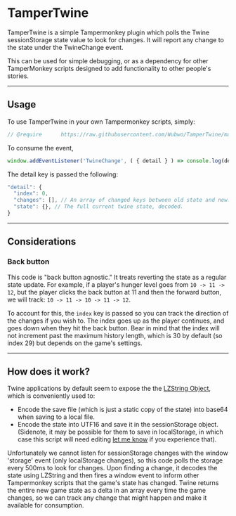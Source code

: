 # TamperTwine

TamperTwine is a simple Tampermonkey plugin which polls the Twine sessionStorage state value to look for changes. It will report any change to the state under the TwineChange event.

This can be used for simple debugging, or as a dependency for other TamperMonkey scripts designed to add functionality to other people's stories.

------
## Usage

To use TamperTwine in your own Tampermonkey scripts, simply:

```js
// @require      https://raw.githubusercontent.com/Wubwo/TamperTwine/main/TamperTwine.js
````

To consume the event,

```js
window.addEventListener('TwineChange', ( { detail } ) => console.log(detail))
```

The detail key is passed the following:

```js
"detail": {
  "index": 0,
  "changes": [], // An array of changed keys between old state and new.
  "state": {}, // The full current twine state, decoded.
}
```
---
## Considerations
### Back button
This code is "back button agnostic." It treats reverting the state as a regular state update. For example, if a player's hunger level goes from `10 -> 11 -> 12`, but the player clicks the back button at 11 and then the forward button, we will track: `10 -> 11 -> 10 -> 11 -> 12`.

To account for this, the `index` key is passed so you can track the direction of the changes if you wish to. The index goes up as the player continues, and goes down when they hit the back button. Bear in mind that the index will not increment past the maximum history length, which is 30 by default (so index 29) but depends on the game's settings.

---
## How does it work?
Twine applications by default seem to expose the the [LZString Object](https://www.npmjs.com/package/lz-string), which is conveniently used to:
* Encode the save file (which is just a static copy of the state) into base64 when saving to a local file.
* Encode the state into UTF16 and save it in the sessionStorage object. (Sidenote, it may be possible for them to save in localStorage, in which case this script will need editing [let me know](https://github.com/Wubwo/TamperTwine/issues) if you experience that).

Unfortunately we cannot listen for sessionStorage changes with the window 'storage' event (only localStorage changes), so this code polls the storage every 500ms to look for changes. Upon finding a change, it decodes the state using LZString and then fires a window event to inform other Tampermonkey scripts that the game's state has changed. Twine returns the entire new game state as a delta in an array every time the game changes, so we can track any change that might happen and make it available for consumption.
